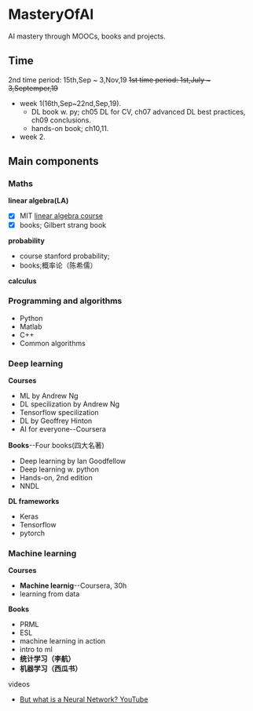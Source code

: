 # MasteryOfAI
AI mastery through MOOCs, books and projects.

## Time
2nd time period: 15th,Sep ~ 3,Nov,19
~~1st time period: 1st,July ~ 3,Septemper,19~~

- week 1(16th,Sep~22nd,Sep,19).
  - DL book w. py; ch05 DL for CV, ch07 advanced DL best practices, ch09 conclusions.
  - hands-on book; ch10,11.
- week 2.

## Main components

### Maths
**linear algebra(LA)**
- [x] MIT [linear algebra course](https://ocw.mit.edu/courses/mathematics/18-06-linear-algebra-spring-2010/)
- [x] books; Gilbert strang book
 
**probability**
- course stanford probability;
- books;概率论（陈希儒）
  
**calculus**


### Programming and algorithms
- Python
- Matlab
- C++
- Common algorithms



### Deep learning
**Courses**
- ML by Andrew Ng
- DL specilization by Andrew Ng
- Tensorflow specilization 
- DL by Geoffrey Hinton
- AI for everyone--Coursera

**Books**--Four books(四大名著)
- Deep learning by Ian Goodfellow
- Deep learning w. python
- Hands-on, 2nd edition
- NNDL

**DL frameworks**
- Keras
- Tensorflow
- pytorch

### Machine learning
**Courses**
- **Machine learnig**--Coursera, 30h
- learning from data

**Books**
- PRML
- ESL
- machine learning in action
- intro to ml
- **统计学习（李航）**
- **机器学习（西瓜书）**

videos
- [But what is a Neural Network? YouTube](https://www.youtube.com/watch?v=aircAruvnKk&list=PLZHQObOWTQDNU6R1_67000Dx_ZCJB-3pi)